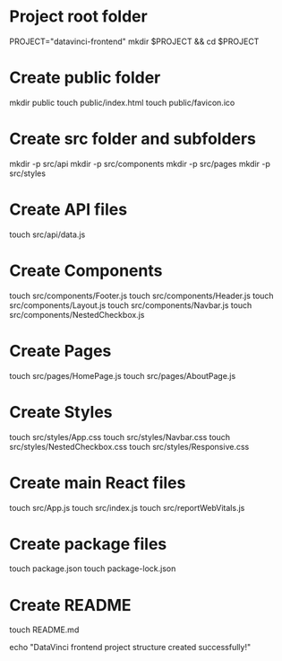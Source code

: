 
# Project root folder
PROJECT="datavinci-frontend"
mkdir $PROJECT && cd $PROJECT

# Create public folder
mkdir public
touch public/index.html
touch public/favicon.ico

# Create src folder and subfolders
mkdir -p src/api
mkdir -p src/components
mkdir -p src/pages
mkdir -p src/styles

# Create API files
touch src/api/data.js

# Create Components
touch src/components/Footer.js
touch src/components/Header.js
touch src/components/Layout.js
touch src/components/Navbar.js
touch src/components/NestedCheckbox.js

# Create Pages
touch src/pages/HomePage.js
touch src/pages/AboutPage.js

# Create Styles
touch src/styles/App.css
touch src/styles/Navbar.css
touch src/styles/NestedCheckbox.css
touch src/styles/Responsive.css

# Create main React files
touch src/App.js
touch src/index.js
touch src/reportWebVitals.js

# Create package files
touch package.json
touch package-lock.json

# Create README
touch README.md

echo "DataVinci frontend project structure created successfully!"
